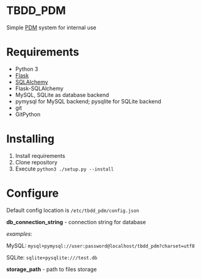 # TBDD_PDM
Simple [PDM](https://en.wikipedia.org/wiki/Product_data_management) system for internal use
# Requirements
* Python 3 
* [Flask](http://flask.pocoo.org/)
* [SQLAlchemy](http://www.sqlalchemy.org/)
* Flask-SQLAlchemy
* MySQL, SQLite as database backend
* pymysql for MySQL backend; pysqlite for SQLite backend
* git
* GitPython

# Installing
1. Install requirements
2. Clone repository
3. Execute `python3 ./setup.py --install`

# Configure
 Default config location is `/etc/tbdd_pdm/config.json`
 
**db_connection_string** - connection string for database

*examples*: 

MySQL: `mysql+pymysql://user:password@localhost/tbdd_pdm?charset=utf8` 

SQLite: `sqlite+pysqlite:///test.db`

**storage_path** - path to files storage